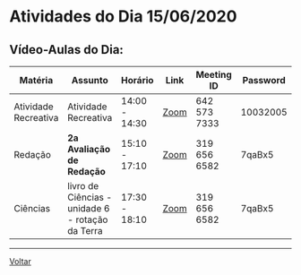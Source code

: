 # Atividades do Dia 15/06/2020

## Vídeo-Aulas do Dia:

| Matéria | Assunto |Horário | Link | Meeting ID | Password |
|---------|---------|--------|------|------------|----------|
| Atividade Recreativa | Atividade Recreativa | 14:00 - 14:30 | [Zoom](https://us04web.zoom.us/j/6425737333?pwd=Y015MWphNlVkVWJlTUlNUS9UM05mdz09) | 642 573 7333 | 10032005 |
| Redação | **2a Avaliação de Redação** | 15:10 - 17:10 | [Zoom](https://zoom.us/j/3196566582?pwd=cFNUb3BrREpzanpQV2toZ09RbjFnUT09) | 319 656 6582 | 7qaBx5 |
| Ciências | livro de Ciências - unidade 6 - rotação da Terra | 17:30 - 18:10 | [Zoom](https://zoom.us/j/3196566582?pwd=cFNUb3BrREpzanpQV2toZ09RbjFnUT09) | 319 656 6582 | 7qaBx5 | 

---
[Voltar](index.md)


[plataforma AVA]: https://poliedro-ava.azurewebsites.net
